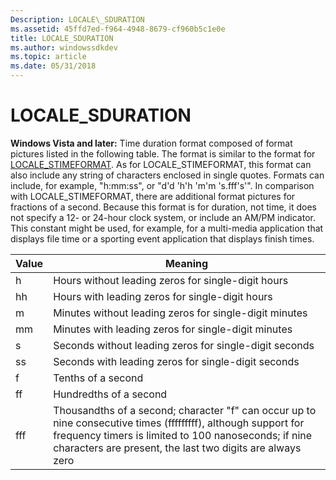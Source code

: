 ```yaml
---
Description: LOCALE\_SDURATION
ms.assetid: 45ffd7ed-f964-4948-8679-cf960b5c1e0e
title: LOCALE_SDURATION
ms.author: windowssdkdev
ms.topic: article
ms.date: 05/31/2018
---
```


# LOCALE\_SDURATION

**Windows Vista and later:** Time duration format composed of format pictures listed in the following table. The format is similar to the format for [LOCALE\_STIMEFORMAT](locale-stime-constants.md). As for LOCALE\_STIMEFORMAT, this format can also include any string of characters enclosed in single quotes. Formats can include, for example, "h:mm:ss", or "d'd 'h'h 'm'm 's.fff's'". In comparison with LOCALE\_STIMEFORMAT, there are additional format pictures for fractions of a second. Because this format is for duration, not time, it does not specify a 12- or 24-hour clock system, or include an AM/PM indicator. This constant might be used, for example, for a multi-media application that displays file time or a sporting event application that displays finish times.



| Value | Meaning                                                                                                                                                                                                                             |
|-------|-------------------------------------------------------------------------------------------------------------------------------------------------------------------------------------------------------------------------------------|
| h     | Hours without leading zeros for single-digit hours                                                                                                                                                                                  |
| hh    | Hours with leading zeros for single-digit hours                                                                                                                                                                                     |
| m     | Minutes without leading zeros for single-digit minutes                                                                                                                                                                              |
| mm    | Minutes with leading zeros for single-digit minutes                                                                                                                                                                                 |
| s     | Seconds without leading zeros for single-digit seconds                                                                                                                                                                              |
| ss    | Seconds with leading zeros for single-digit seconds                                                                                                                                                                                 |
| f     | Tenths of a second                                                                                                                                                                                                                  |
| ff    | Hundredths of a second                                                                                                                                                                                                              |
| fff   | Thousandths of a second; character "f" can occur up to nine consecutive times (fffffffff), although support for frequency timers is limited to 100 nanoseconds; if nine characters are present, the last two digits are always zero |



 

 

 



